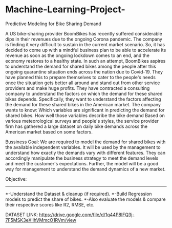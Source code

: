 # Machine-Learning-Project-
Predictive Modeling for Bike  Sharing Demand

A US bike-sharing provider BoomBikes has recently suffered considerable dips in their revenues due to the ongoing Corona
pandemic. The company is finding it very difficult to sustain in the current market scenario. So, it has decided to come up with a
mindful business plan to be able to accelerate its revenue as soon as the ongoing lockdown comes to an end, and the economy
restores to a healthy state.
In such an attempt, BoomBikes aspires to understand the demand for shared bikes among the people after this ongoing quarantine
situation ends across the nation due to Covid-19. They have planned this to prepare themselves to cater to the people's needs once
the situation gets better all around and stand out from other service providers and make huge profits.
They have contracted a consulting company to understand the factors on which the demand for these shared bikes depends.
Specifically, they want to understand the factors affecting the demand for these shared bikes in the American market. The company
wants to know:
Which variables are significant in predicting the demand for shared bikes.
How well those variables describe the bike demand
Based on various meteorological surveys and people's styles, the service provider firm has gathered a large dataset on daily bike
demands across the American market based on some factors.

Bussiness Goal:
We are required to model the demand for shared bikes with the available independent variables. It will be used by the management
to understand how exactly the demands vary with different features. They can accordingly manipulate the business strategy to meet
the demand levels and meet the customer's expectations. Further, the model will be a good way for management to understand the
demand dynamics of a new market.

Objective:
***
*-Understand the Dataset & cleanup (if required).
*-Build Regression models to predict the share of bikes.
*-Also evaluate the models & compare their respective scores like R2, RMSE, etc.

DATASET LINK: https://drive.google.com/file/d/1q44P8lFQ3j-7F5MSK3eXIlhVMmcO1RVm/view

